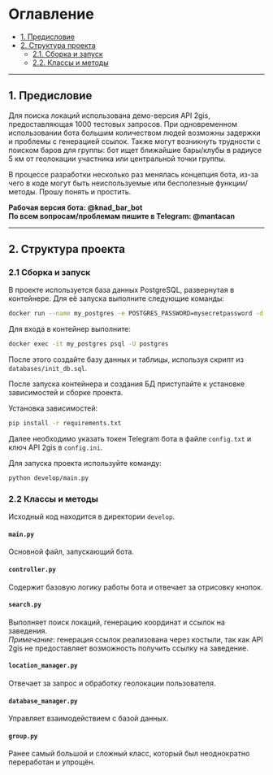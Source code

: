 # Оглавление

- [1. Предисловие](#1-предисловие)
- [2. Структура проекта](#2-структура-проекта)
  - [2.1. Сборка и запуск](#21-сборка-и-запуск)
  - [2.2. Классы и методы](#22-классы-и-методы)

---

## 1. Предисловие

Для поиска локаций использована демо-версия API 2gis, предоставляющая 1000 тестовых запросов. При одновременном использовании бота большим количеством людей возможны задержки и проблемы с генерацией ссылок. Также могут возникнуть трудности с поиском баров для группы: бот ищет ближайшие бары/клубы в радиусе 5 км от геолокации участника или центральной точки группы.

В процессе разработки несколько раз менялась концепция бота, из-за чего в коде могут быть неиспользуемые или бесполезные функции/методы. Прошу понять и простить.

**Рабочая версия бота: @knad_bar_bot**  
**По всем вопросам/проблемам пишите в Telegram: @mantacan**

---

## 2. Структура проекта

### 2.1 Сборка и запуск

В проекте используется база данных PostgreSQL, развернутая в контейнере. Для её запуска выполните следующие команды:

```bash
docker run --name my_postgres -e POSTGRES_PASSWORD=mysecretpassword -d -p 5432:5432 postgres
```

Для входа в контейнер выполните:

```bash
docker exec -it my_postgres psql -U postgres
```

После этого создайте базу данных и таблицы, используя скрипт из `databases/init_db.sql`.

После запуска контейнера и создания БД приступайте к установке зависимостей и сборке проекта.

Установка зависимостей:

```bash
pip install -r requirements.txt
```

Далее необходимо указать токен Telegram бота в файле `config.txt` и ключ API 2gis в `config.ini`.

Для запуска проекта используйте команду:

```bash
python develop/main.py
```

### 2.2 Классы и методы

Исходный код находится в директории `develop`.

#### `main.py`

Основной файл, запускающий бота.

#### `controller.py`

Содержит базовую логику работы бота и отвечает за отрисовку кнопок.

#### `search.py`

Выполняет поиск локаций, генерацию координат и ссылок на заведения.  
*Примечание*: генерация ссылок реализована через костыли, так как API 2gis не предоставляет возможность получить ссылку на заведение.

#### `location_manager.py`

Отвечает за запрос и обработку геолокации пользователя.

#### `database_manager.py`

Управляет взаимодействием с базой данных.

#### `group.py`

Ранее самый большой и сложный класс, который был неоднократно переработан и упрощён.